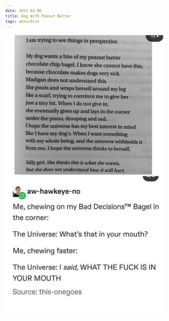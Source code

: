 ```yaml
---
date: 2021-02-06
title: Dog With Peanut Butter
tags: absurdist
---
```


![pbdog.jpg](https://raw.githubusercontent.com/muneer78/muneer78.github.io/master/images/pbdog.jpg)
